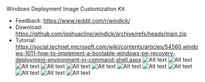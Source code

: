 Windows Deployment Image Customization Kit
- Feedback: https://www.reddit.com/r/windick/
- Download: https://github.com/joshuacline/windick/archive/refs/heads/main.zip
- Tutorial: https://social.technet.microsoft.com/wiki/contents/articles/54560.windows-1011-how-to-implement-a-bootable-windows-pe-recovery-deployment-environment-in-command-shell.aspx
![Alt text](/png/00.png "00")
![Alt text](/png/01.png "01")
![Alt text](/png/02.png "02")
![Alt text](/png/03.png "03")
![Alt text](/png/04.png "04")
![Alt text](/png/05.png "05")
![Alt text](/png/06.png "06")
![Alt text](/png/07.png "07")
![Alt text](/png/08.png "08")
![Alt text](/png/09.png "09")
![Alt text](/png/10.png "10")
![Alt text](/png/11.png "11")
